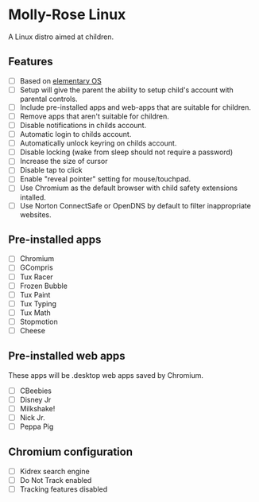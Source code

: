 # Molly-Rose Linux

A Linux distro aimed at children.

## Features

- [ ] Based on [elementary OS](https://elementary.io/)
- [ ] Setup will give the parent the ability to setup child's account with parental controls.
- [ ] Include pre-installed apps and web-apps that are suitable for children.
- [ ] Remove apps that aren't suitable for children.
- [ ] Disable notifications in childs account.
- [ ] Automatic login to childs account.
- [ ] Automatically unlock keyring on childs account.
- [ ] Disable locking (wake from sleep should not require a password)
- [ ] Increase the size of cursor
- [ ] Disable tap to click
- [ ] Enable "reveal pointer" setting for mouse/touchpad.
- [ ] Use Chromium as the default browser with child safety extensions intalled.
- [ ] Use Norton ConnectSafe or OpenDNS by default to filter inappropriate websites.

## Pre-installed apps

- [ ] Chromium
- [ ] GCompris
- [ ] Tux Racer
- [ ] Frozen Bubble
- [ ] Tux Paint
- [ ] Tux Typing
- [ ] Tux Math
- [ ] Stopmotion
- [ ] Cheese

## Pre-installed web apps

These apps will be .desktop web apps saved by Chromium.

- [ ] CBeebies
- [ ] Disney Jr
- [ ] Milkshake!
- [ ] Nick Jr.
- [ ] Peppa Pig

## Chromium configuration

- [ ] Kidrex search engine
- [ ] Do Not Track enabled
- [ ] Tracking features disabled
